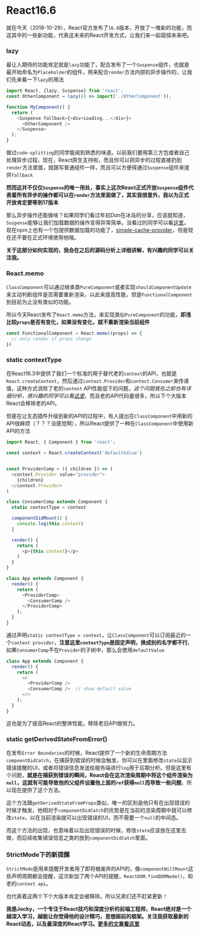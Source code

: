 # React16.6

就在今天（2018-10-29），React官方发布了`16.6`版本，开放了一堆新的功能，而这其中的一些新功能，代表这未来的React开发方式，让我们来一起窥探未来吧。

### lazy
最让人期待的功能肯定就是`lazy`功能了，配合发布了一个`Suspense`组件，也就是最开始命名为`Placeholder`的组件，用来配合`render`方法内部的异步操作的，让我们先来看一下`lazy`的用法

```js
import React, {lazy, Suspense} from 'react';
const OtherComponent = lazy(() => import('./OtherComponent'));

function MyComponent() {
  return (
    <Suspense fallback={<div>Loading...</div>}>
      <OtherComponent />
    </Suspense>
  );
}
```

做过`code-splitting`的同学能闻到熟悉的味道。以前我们要用第三方包或者自己处理异步过程，现在，React原生支持啦，而且你可以把异步的过程直接扔到`render`方法里面，就跟写普通组件一样，而且可以方便得通过`Suspense`组件来提供`fallback`

**然而这并不仅仅`Suspense`的唯一用处，事实上这次React正式开放`Suspense`组件代表着所有异步的操作都可以在`render`方法里面做了，其实我很意外，我以为正式开放肯定要等到17版本**

那么异步操作还能做啥？如果同学们看过年初*Dan*在冰岛的分享，应该就知道，`Suspense`能够让我们加载数据的操作变得异常简单。没看过的同学可以看[这里](https://reactjs.org/blog/2018/03/01/sneak-peek-beyond-react-16.html)，现在npm上也有一个包提供数据加载的功能了，[simple-cache-provider](https://www.npmjs.com/package/simple-cache-provider)，但是现在还不要在正式环境使用他哦。

**关于这部分如何实现的，我会在之后的源码分析上详细讲解，有兴趣的同学可以关注我。**

### React.memo

`ClassComponent`可以通过继承类`PureComponent`或者实现`shouldComponentUpdate`来主动判断组件是否需要重新渲染，以此来提高性能，但是`FunctionalComponent`到目前为止没有类似的功能。

所以今天React发布了`React.memo`方法，来实现类似`PureComponent`的功能，**即浅比较`props`是否有变化，如果没有变化，就不重新渲染当前组件**

```js
const FunctionalComponent = React.memo((props) => {
  // only render if props change
})
```


### static contextType

在React16.3中提供了我们一个标准的用于替代老的`context`的API，也就是`React.createContext`，然后通过`context.Provider`和`context.Consumer`来传递值，这种方式消除了老的`context` API性能低下的问题，*这个问题我在之前也有详细分析，感兴趣的同学可以看[这里](https://juejin.im/post/5baa1f09f265da0a867c3b78)*，而且老的API代码量很多，所以下个大版本React会移除老的API。

但是在让生态插件升级到新的API的过程中，有人提出在`ClassComponent`中用新的API很麻烦（？？？没感觉啊），所以React提供了一种在`ClassComponent`中使用新API的方法

```js
import React, { Component } from 'react';

const context = React.createContext('defaultValue')


const ProviderComp = ({ children }) => (
  <context.Provider value="provider">
    {children}
  </context.Provider>
)

class ConsumerComp extends Component {
  static contextType = context

  componentDidMount() {
    console.log(this.context)
  }

  render() {
    return (
      <p>{this.context}</p>
    )
  }
}

class App extends Component {
  render() {
    return (
      <ProviderComp>
        <ConsumerComp />
      </ProviderComp>
    );
  }
}
```

通过声明`static contextType = context`，让`ClassComponent`可以订阅最近的一个`context provider`，**注意这里`contextType`是固定声明，换成别的名字都不行**。如果`ConsumerComp`不在`Provider`的子树中，那么会使用`defaultValue`

```js
class App extends Component {
  render() {
    return (
      <>
        <ProviderComp />
        <ConsumerComp />  // show default value
      </>
    );
  }
}
```

这也是为了提高React的整体性能，移除老旧API做努力。

### static getDerivedStateFromError()

在发布`Error Boundaries`的时候，React提供了一个新的生命周期方法`compoentDidCatch`，在捕获到错误的时候会触发，你可以在里面修改`state`以显示错误提醒的UI，或者将错误信息发送给服务端进行`log`用于后期分析。但是这里有个问题，**就是在捕获到错误的瞬间，React会在这次渲染周期中将这个组件渲染为`null`，这就有可能导致他的父组件设置他上面的`ref`获得`null`而导致一些问题**，所以现在提供了这个方法。

这个方法跟`getDerivedStateFromProps`类似，唯一的区别是他只有在出现错误的时候才触发，他相对于`componentDidCatch`的优势是在当前的渲染周期中就可以修改`state`，以在当前渲染就可以出现错误的UI，而不需要一个`null`的中间态。

而这个方法的出现，也意味着以后出现错误的时候，修改`state`应该放在这里去做，而后续收集错误信息之类的放到`componentDidCatch`里面。


### StrictMode下的新提醒

`StrictMode`是用来提醒开发者用了即将被废弃的API的，像`componentWillMount`这些声明周期都会提醒，这次新加了两个API的提醒，`ReactDOM.findDOMNode()`，和老的`context api`。

也代表着这两个下个大版本肯定会被移除。所以兄弟们还不赶紧更新！


**我是Jocky，一个专注于React技巧和深度分析的前端工程师，React绝对是一个越深入学习，越能让你觉得他的设计精巧，思想超前的框架。关注我获取最新的React动态，以及最深度的React学习。[更多的文章看这里]()**
